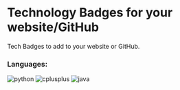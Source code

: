# Technology Badges for your website/GitHub
Tech Badges to add to your website or GitHub.

### Languages:
![python](https://user-images.githubusercontent.com/84334654/186480094-6d166c23-e9dd-4a02-a418-4e43b0978543.gif)
![cplusplus](https://user-images.githubusercontent.com/84334654/186480132-a49dcaa4-a2ce-42b5-a31c-0102d940822e.gif)
![java](https://user-images.githubusercontent.com/84334654/186480115-2c744d18-364a-45cc-a685-65b041b583f2.gif)

